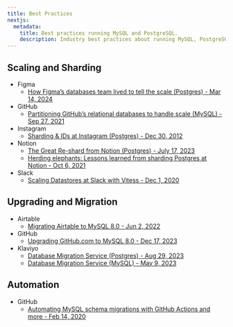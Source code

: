 ```yaml
---
title: Best Practices
nextjs:
  metadata:
    title: Best practices running MySQL and PostgreSQL.
    description: Industry best practices about running MySQL, PostgreSQL in production.
---
```


## Scaling and Sharding

- Figma
  - [How Figma’s databases team lived to tell the scale (Postgres) - Mar 14, 2024](https://www.figma.com/blog/how-figmas-databases-team-lived-to-tell-the-scale/)
- GitHub
  - [Partitioning GitHub’s relational databases to handle scale (MySQL) - Sep 27, 2021](https://github.blog/2021-09-27-partitioning-githubs-relational-databases-scale/)
- Instagram
  - [Sharding & IDs at Instagram (Postgres) - Dec 30, 2012](https://instagram-engineering.com/sharding-ids-at-instagram-1cf5a71e5a5c)
- Notion
  - [The Great Re-shard from Notion (Postgres) - July 17, 2023](https://www.notion.so/blog/the-great-re-shard)
  - [Herding elephants: Lessons learned from sharding Postgres at Notion - Oct 6, 2021](https://www.notion.so/blog/sharding-postgres-at-notion)
- Slack
  - [Scaling Datastores at Slack with Vitess - Dec 1, 2020](https://slack.engineering/scaling-datastores-at-slack-with-vitess/)

## Upgrading and Migration

- Airtable
  - [Migrating Airtable to MySQL 8.0 - Jun 2, 2022](https://medium.com/airtable-eng/migrating-airtable-to-mysql-8-0-809f0398a493)
- GitHub
  - [Upgrading GitHub.com to MySQL 8.0 - Dec 17, 2023](https://github.blog/2023-12-07-upgrading-github-com-to-mysql-8-0/)
- Klaviyo
  - [Database Migration Service (Postgres) - Aug 29, 2023](https://klaviyo.tech/database-migration-service-case-study-1-6f9dd49d5855)
  - [Database Migration Service (MySQL) - May 9, 2023](https://klaviyo.tech/database-migration-service-case-study-1-6f9dd49d5855)

## Automation

- GitHub
  - [Automating MySQL schema migrations with GitHub Actions and more - Feb 14, 2020](https://github.blog/2020-02-14-automating-mysql-schema-migrations-with-github-actions-and-more/)
